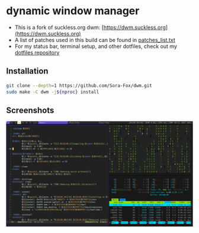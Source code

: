 # dynamic window manager

- This is a fork of suckless.org dwm: [https://dwm.suckless.org](https://dwm.suckless.org)
- A list of patches used in this build can be found in [patches_list.txt](patches_list.txt)
- For my status bar, terminal setup, and other dotfiles, check out my [dotfiles repository](https://github.com/Sora-Fox/dotfiles)

## Installation

```sh
git clone --depth=1 https://github.com/Sora-Fox/dwm.git
sudo make -C dwm -j${nproc} install
```

## Screenshots

![](./screenshots/screenshot1.png)

